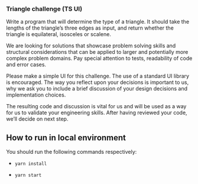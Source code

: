 ### Triangle challenge (TS UI)

Write a program that will determine the type of a triangle. It should take the lengths of the triangle’s three edges as input, and return whether the triangle is equilateral, isosceles or scalene.

We are looking for solutions that showcase problem solving skills and structural considerations that can be applied to larger and potentially more complex problem domains. Pay special attention to tests, readability of code and error cases.

Please make a simple UI for this challenge. The use of a standard UI library is encouraged. The way you reflect upon your decisions is important to us, why we ask you to include a brief discussion of your design decisions and implementation choices.

The resulting code and discussion is vital for us and will be used as a way for us to validate your engineering skills. After having reviewed your code, we’ll decide on next step.

## How to run in local environment

You should run the following commands respectively:

- `yarn install`

- `yarn start`

